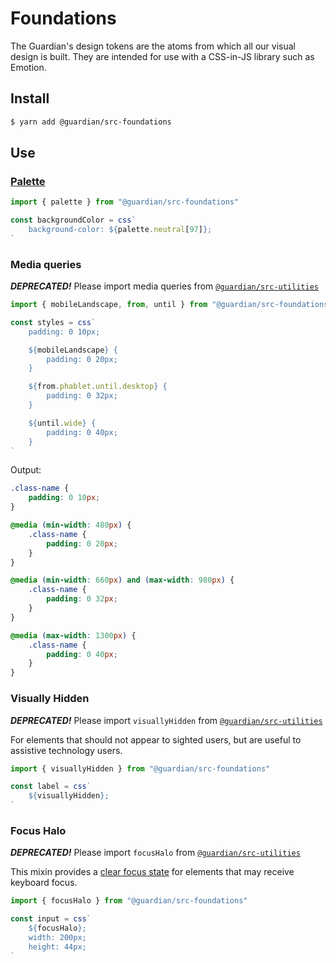 # Foundations

The Guardian's design tokens are the atoms from which all our visual design is built. They are intended for use with a CSS-in-JS library such as Emotion.

## Install

```sh
$ yarn add @guardian/src-foundations
```

## Use

### [Palette](https://zeroheight.com/2a1e5182b/p/606d47)

```ts
import { palette } from "@guardian/src-foundations"

const backgroundColor = css`
    background-color: ${palette.neutral[97]};
`
```

### Media queries

**_DEPRECATED!_** Please import media queries from [`@guardian/src-utilities`](https://github.com/guardian/source-components/tree/master/packages/utilities#media-queries)

```ts
import { mobileLandscape, from, until } from "@guardian/src-foundations"

const styles = css`
    padding: 0 10px;

    ${mobileLandscape} {
        padding: 0 20px;
    }

    ${from.phablet.until.desktop} {
        padding: 0 32px;
    }

    ${until.wide} {
        padding: 0 40px;
    }
`
```

Output:

```css
.class-name {
    padding: 0 10px;
}

@media (min-width: 480px) {
    .class-name {
        padding: 0 20px;
    }
}

@media (min-width: 660px) and (max-width: 980px) {
    .class-name {
        padding: 0 32px;
    }
}

@media (max-width: 1300px) {
    .class-name {
        padding: 0 40px;
    }
}
```

### Visually Hidden

**_DEPRECATED!_** Please import `visuallyHidden` from [`@guardian/src-utilities`](https://github.com/guardian/source-components/tree/master/packages/utilities#visually-hidden)

For elements that should not appear to sighted users, but are useful to assistive technology users.

```ts
import { visuallyHidden } from "@guardian/src-foundations"

const label = css`
    ${visuallyHidden};
`
```

### Focus Halo

**_DEPRECATED!_** Please import `focusHalo` from [`@guardian/src-utilities`](https://github.com/guardian/source-components/tree/master/packages/utilities#focus-halo)

This mixin provides a [clear focus state](https://zeroheight.com/2a1e5182b/p/08dc26/t/314e46) for
elements that may receive keyboard focus.

```ts
import { focusHalo } from "@guardian/src-foundations"

const input = css`
    ${focusHalo};
    width: 200px;
    height: 44px;
`
```
